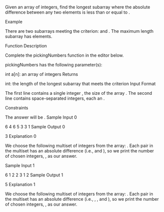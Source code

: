 Given an array of integers, find the longest subarray where the absolute difference between any two elements is less than or equal to .

Example

There are two subarrays meeting the criterion: and . The maximum length subarray has elements.

Function Description

Complete the pickingNumbers function in the editor below.

pickingNumbers has the following parameter(s):

int a[n]: an array of integers
Returns

int: the length of the longest subarray that meets the criterion
Input Format

The first line contains a single integer , the size of the array .
The second line contains space-separated integers, each an .

Constraints

The answer will be .
Sample Input 0

6
4 6 5 3 3 1
Sample Output 0

3
Explanation 0

We choose the following multiset of integers from the array: . Each pair in the multiset has an absolute difference (i.e., and ), so we print the number of chosen integers, , as our answer.

Sample Input 1

6
1 2 2 3 1 2
Sample Output 1

5
Explanation 1

We choose the following multiset of integers from the array: . Each pair in the multiset has an absolute difference (i.e., , , and ), so we print the number of chosen integers, , as our answer.
